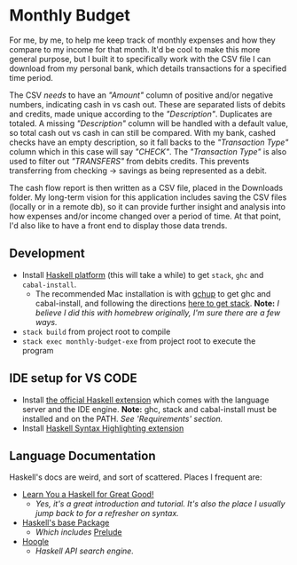 # Monthly Budget

For me, by me, to help me keep track of monthly expenses and how they compare to my income for that month. It'd be cool to make this more general purpose, but I built it to specifically work with the CSV file I can download from my personal bank, which details transactions for a specified time period.

The CSV _needs_ to have an _"Amount"_ column of positive and/or negative numbers, indicating cash in vs cash out. These are separated lists of debits and credits, made unique according to the _"Description"_. Duplicates are totaled. A missing _"Description"_ column will be handled with a default value, so total cash out vs cash in can still be compared. With my bank, cashed checks have an empty description, so it fall backs to the _"Transaction Type"_ column which in this case will say _"CHECK"_. The _"Transaction Type"_ is also used to filter out _"TRANSFERS"_ from debits credits. This prevents transferring from checking -> savings as being represented as a debit.

The cash flow report is then written as a CSV file, placed in the Downloads folder. My long-term vision for this application includes saving the CSV files (locally or in a remote db), so it can provide further insight and analysis into how expenses and/or income changed over a period of time. At that point, I'd also like to have a front end to display those data trends.

## Development

- Install [Haskell platform](https://www.haskell.org/platform/) (this will take a while) to get `stack`, `ghc` and `cabal-install`.
  - The recommended Mac installation is with [gchup](https://www.haskell.org/ghcup/) to get ghc and cabal-install, and following the directions [here to get stack](https://docs.haskellstack.org/en/stable/README/). **Note:** _I believe I did this with homebrew originally, I'm sure there are a few ways._
- `stack build` from project root to compile
- `stack exec monthly-budget-exe` from project root to execute the program

## IDE setup for VS CODE

- Install [the official Haskell extension](https://marketplace.visualstudio.com/items?itemName=haskell.haskell) which comes with the language server and the IDE engine. **Note:** ghc, stack and cabal-install must be installed and on the PATH. _See 'Requirements' section._
- Install [Haskell Syntax Highlighting extension](https://marketplace.visualstudio.com/items?itemName=justusadam.language-haskell)

## Language Documentation

Haskell's docs are weird, and sort of scattered. Places I frequent are:

- [Learn You a Haskell for Great Good!](http://learnyouahaskell.com/chapters)
  - _Yes, it's a great introduction and tutorial. It's also the place I usually jump back to for a refresher on syntax._
- [Haskell's base Package](https://hackage.haskell.org/package/base)
  - _Which includes_ [Prelude](https://hackage.haskell.org/package/base-4.14.0.0/docs/Prelude.html)
- [Hoogle](https://hoogle.haskell.org/)
  - _Haskell API search engine._
